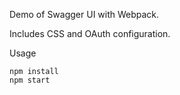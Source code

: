
Demo of Swagger UI with Webpack.

Includes CSS and OAuth configuration.

Usage

    npm install
    npm start
